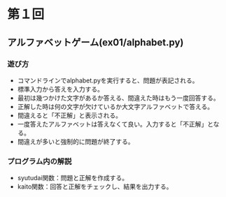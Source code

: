 # 第１回
## アルファベットゲーム(ex01/alphabet.py)
### 遊び方
* コマンドラインでalphabet.pyを実行すると、問題が表記される。
* 標準入力から答えを入力する。
* 最初は幾つかけた文字があるか答える、間違えた時はもう一度回答する。
* 正解した時は何の文字が欠けているか大文字アルファベットで答える。
* 間違えると「不正解」と表示される。
* 一度答えたアルファベットは答えなくて良い。入力すると「不正解」となる。
* 間違えが多いと強制的に問題が終了する。
### プログラム内の解説
* syutudai関数：問題と正解を作成する。
* kaito関数：回答と正解をチェックし、結果を出力する。
